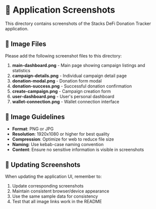 # 📸 Application Screenshots

This directory contains screenshots of the Stacks DeFi Donation Tracker application.

## 📁 Image Files

Please add the following screenshot files to this directory:

1. **main-dashboard.png** - Main page showing campaign listings and statistics
2. **campaign-details.png** - Individual campaign detail page
3. **donation-modal.png** - Donation form modal
4. **donation-success.png** - Successful donation confirmation
5. **create-campaign.png** - Campaign creation form
6. **user-dashboard.png** - User's personal dashboard
7. **wallet-connection.png** - Wallet connection interface

## 📐 Image Guidelines

- **Format**: PNG or JPG
- **Resolution**: 1920x1080 or higher for best quality
- **Compression**: Optimize for web to reduce file size
- **Naming**: Use kebab-case naming convention
- **Content**: Ensure no sensitive information is visible in screenshots

## 🔄 Updating Screenshots

When updating the application UI, remember to:
1. Update corresponding screenshots
2. Maintain consistent browser/device appearance
3. Use the same sample data for consistency
4. Test that all image links work in the README
